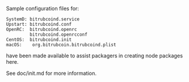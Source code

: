 Sample configuration files for:
```
SystemD: bitrubcoind.service
Upstart: bitrubcoind.conf
OpenRC:  bitrubcoind.openrc
         bitrubcoind.openrcconf
CentOS:  bitrubcoind.init
macOS:    org.bitrubcoin.bitrubcoind.plist
```
have been made available to assist packagers in creating node packages here.

See doc/init.md for more information.
